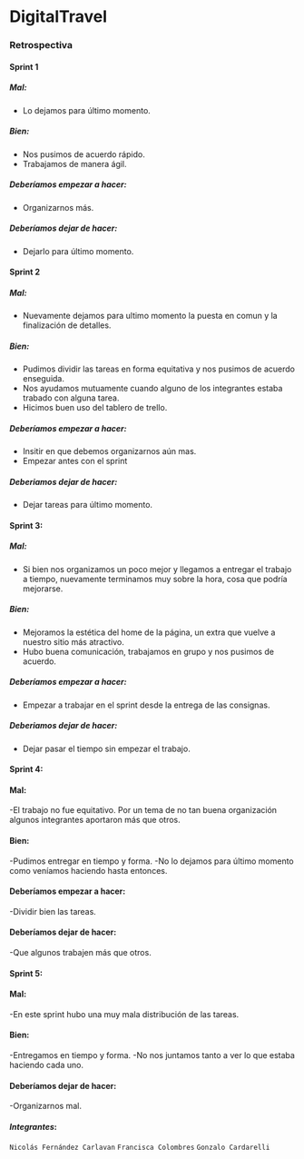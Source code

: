 # DigitalTravel

### Retrospectiva

#### Sprint 1

##### Mal:
- Lo dejamos para último momento. 

##### Bien:
- Nos pusimos de acuerdo rápido.
- Trabajamos de manera ágil. 

##### Deberíamos empezar a hacer: 
- Organizarnos más. 

##### Deberíamos dejar de hacer:
- Dejarlo para último momento. 



#### Sprint 2

##### Mal:
- Nuevamente dejamos para ultimo momento la puesta en comun y la finalización de detalles.

##### Bien:
- Pudimos dividir las tareas en forma equitativa y nos pusimos de acuerdo enseguida.
- Nos ayudamos mutuamente cuando alguno de los integrantes estaba trabado con alguna tarea.
- Hicimos buen uso del tablero de trello.

##### Deberíamos empezar a hacer:
- Insitir en que debemos organizarnos aún mas.
- Empezar antes con el sprint

##### Deberiamos dejar de hacer:
- Dejar tareas para último momento.


#### Sprint 3: 
##### Mal:
- Si bien nos organizamos un poco mejor y llegamos a entregar el trabajo a tiempo, nuevamente terminamos muy sobre la hora, cosa que podría mejorarse. 
##### Bien:
- Mejoramos la estética del home de la página, un extra que vuelve a nuestro sitio más atractivo. 
- Hubo buena comunicación, trabajamos en grupo y nos pusimos de acuerdo.
##### Deberíamos empezar a hacer:
- Empezar a trabajar en el sprint desde la entrega de las consignas. 
##### Deberiamos dejar de hacer:
- Dejar pasar el tiempo sin empezar el trabajo. 


#### Sprint 4: 
#### Mal: 
-El trabajo no fue equitativo. Por un tema de no tan buena organización algunos integrantes aportaron más que otros. 
#### Bien: 
-Pudimos entregar en tiempo y forma. 
-No lo dejamos para último momento como veníamos haciendo hasta entonces. 
#### Deberíamos empezar a hacer: 
-Dividir bien las tareas. 
#### Deberíamos dejar de hacer:
-Que algunos trabajen más que otros. 

#### Sprint 5:
#### Mal:
-En este sprint hubo una muy mala distribución de las tareas. 
#### Bien: 
-Entregamos en tiempo y forma. 
-No nos juntamos tanto a ver lo que estaba haciendo cada uno. 
#### Deberíamos dejar de hacer:
-Organizarnos mal.

#### _Integrantes_:

`Nicolás Fernández Carlavan`
`Francisca Colombres`
`Gonzalo Cardarelli`
